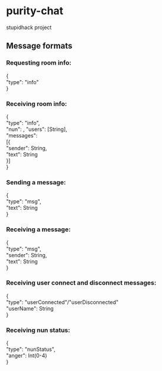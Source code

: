 # purity-chat
stupidhack project


## Message formats

### Requesting room info:
{  
	"type": "info"  
}

### Receiving room info:
{  
	"type": "info",  
	"nun": <see receiving nun status>,
	"users": [String],  
	"messages":   
	[{  
		"sender": String,  
		"text": String  
	}]  
}

### Sending a message:
{  
	"type": "msg",  
	"text": String  
}

### Receiving a message:
{  
	"type": "msg",  
	"sender": String,  
	"text": String  
}

### Receiving user connect and disconnect messages:
{  
	"type": "userConnected"/"userDisconnected"  
	"userName": String  
}

### Receiving nun status:
{  
	"type": "nunStatus",  
	"anger": Int(0-4)  
}